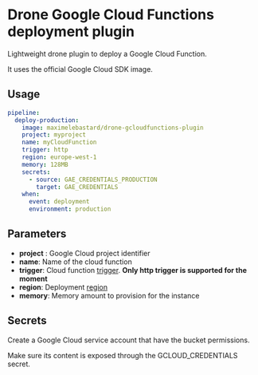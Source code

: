 # Drone Google Cloud Functions deployment plugin

Lightweight drone plugin to deploy a Google Cloud Function.

It uses the official Google Cloud SDK image.

## Usage

```yaml
pipeline:
  deploy-production:
    image: maximelebastard/drone-gcloudfunctions-plugin
    project: myproject
    name: myCloudFunction
    trigger: http
    region: europe-west-1
    memory: 128MB
    secrets:
      - source: GAE_CREDENTIALS_PRODUCTION
        target: GAE_CREDENTIALS
    when:
      event: deployment
      environment: production
```


## Parameters

* **project** : Google Cloud project identifier
* **name**: Name of the cloud function
* **trigger**: Cloud function [trigger](https://cloud.google.com/functions/docs/concepts/events-triggers). **Only http trigger is supported for the moment**
* **region**: Deployment [region](https://cloud.google.com/compute/docs/regions-zones/)
*  **memory**: Memory amount to provision for the instance


## Secrets

Create a Google Cloud service account that have the bucket permissions.

Make sure its content is exposed through the GCLOUD_CREDENTIALS secret.